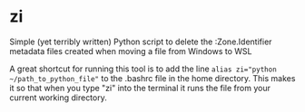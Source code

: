 # zi
Simple (yet terribly written) Python script to delete the :Zone.Identifier metadata files created when moving a file from Windows to WSL

A great shortcut for running this tool is to add the line
```alias zi="python ~/path_to_python_file"```
to the .bashrc file in the home directory. 
This makes it so that when you type "zi" into the terminal it runs the file from your current working directory. 

